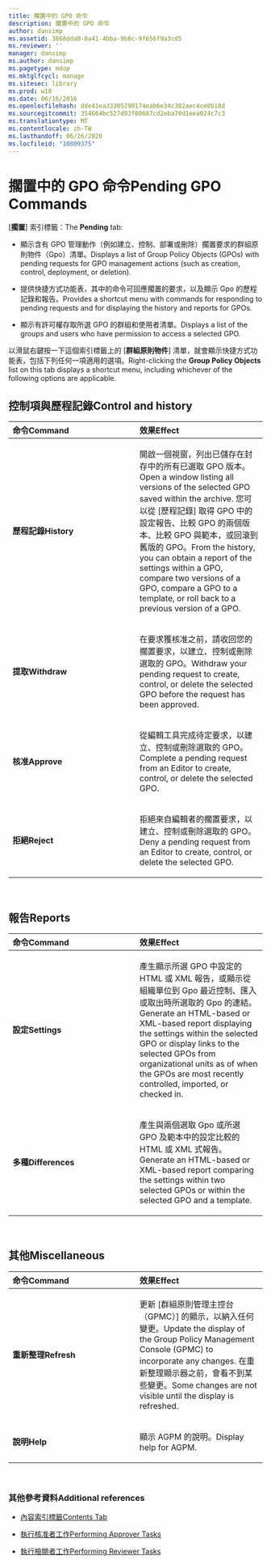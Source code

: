 ```yaml
---
title: 擱置中的 GPO 命令
description: 擱置中的 GPO 命令
author: dansimp
ms.assetid: 3868dda0-8a41-4bba-9b0c-9f656f9a3cd5
ms.reviewer: ''
manager: dansimp
ms.author: dansimp
ms.pagetype: mdop
ms.mktglfcycl: manage
ms.sitesec: library
ms.prod: w10
ms.date: 06/16/2016
ms.openlocfilehash: dde41ea33305290174eab6e34c382aec4ce8b18d
ms.sourcegitcommit: 354664bc527d93f80687cd2eba70d1eea024c7c3
ms.translationtype: MT
ms.contentlocale: zh-TW
ms.lasthandoff: 06/26/2020
ms.locfileid: "10809375"
---
```

# <span data-ttu-id="854d7-103">擱置中的 GPO 命令</span><span class="sxs-lookup"><span data-stu-id="854d7-103">Pending GPO Commands</span></span>


<span data-ttu-id="854d7-104">[**擱置**] 索引標籤：</span><span class="sxs-lookup"><span data-stu-id="854d7-104">The **Pending** tab:</span></span>

-   <span data-ttu-id="854d7-105">顯示含有 GPO 管理動作（例如建立、控制、部署或刪除）擱置要求的群組原則物件（Gpo）清單。</span><span class="sxs-lookup"><span data-stu-id="854d7-105">Displays a list of Group Policy Objects (GPOs) with pending requests for GPO management actions (such as creation, control, deployment, or deletion).</span></span>

-   <span data-ttu-id="854d7-106">提供快捷方式功能表，其中的命令可回應擱置的要求，以及顯示 Gpo 的歷程記錄和報告。</span><span class="sxs-lookup"><span data-stu-id="854d7-106">Provides a shortcut menu with commands for responding to pending requests and for displaying the history and reports for GPOs.</span></span>

-   <span data-ttu-id="854d7-107">顯示有許可權存取所選 GPO 的群組和使用者清單。</span><span class="sxs-lookup"><span data-stu-id="854d7-107">Displays a list of the groups and users who have permission to access a selected GPO.</span></span>

<span data-ttu-id="854d7-108">以滑鼠右鍵按一下這個索引標籤上的 [**群組原則物件**] 清單，就會顯示快捷方式功能表，包括下列任何一項適用的選項。</span><span class="sxs-lookup"><span data-stu-id="854d7-108">Right-clicking the **Group Policy Objects** list on this tab displays a shortcut menu, including whichever of the following options are applicable.</span></span>

## <span data-ttu-id="854d7-109">控制項與歷程記錄</span><span class="sxs-lookup"><span data-stu-id="854d7-109">Control and history</span></span>


<table>
<colgroup>
<col width="50%" />
<col width="50%" />
</colgroup>
<thead>
<tr class="header">
<th align="left"><span data-ttu-id="854d7-110">命令</span><span class="sxs-lookup"><span data-stu-id="854d7-110">Command</span></span></th>
<th align="left"><span data-ttu-id="854d7-111">效果</span><span class="sxs-lookup"><span data-stu-id="854d7-111">Effect</span></span></th>
</tr>
</thead>
<tbody>
<tr class="odd">
<td align="left"><p><strong><span data-ttu-id="854d7-112">歷程記錄</span><span class="sxs-lookup"><span data-stu-id="854d7-112">History</span></span></strong></p></td>
<td align="left"><p><span data-ttu-id="854d7-113">開啟一個視窗，列出已儲存在封存中的所有已選取 GPO 版本。</span><span class="sxs-lookup"><span data-stu-id="854d7-113">Open a window listing all versions of the selected GPO saved within the archive.</span></span> <span data-ttu-id="854d7-114">您可以從 [歷程記錄] 取得 GPO 中的設定報告、比較 GPO 的兩個版本、比較 GPO 與範本，或回滾到舊版的 GPO。</span><span class="sxs-lookup"><span data-stu-id="854d7-114">From the history, you can obtain a report of the settings within a GPO, compare two versions of a GPO, compare a GPO to a template, or roll back to a previous version of a GPO.</span></span></p></td>
</tr>
<tr class="even">
<td align="left"><p><strong><span data-ttu-id="854d7-115">提取</span><span class="sxs-lookup"><span data-stu-id="854d7-115">Withdraw</span></span></strong></p></td>
<td align="left"><p><span data-ttu-id="854d7-116">在要求獲核准之前，請收回您的擱置要求，以建立、控制或刪除選取的 GPO。</span><span class="sxs-lookup"><span data-stu-id="854d7-116">Withdraw your pending request to create, control, or delete the selected GPO before the request has been approved.</span></span></p></td>
</tr>
<tr class="odd">
<td align="left"><p><strong><span data-ttu-id="854d7-117">核准</span><span class="sxs-lookup"><span data-stu-id="854d7-117">Approve</span></span></strong></p></td>
<td align="left"><p><span data-ttu-id="854d7-118">從編輯工具完成待定要求，以建立、控制或刪除選取的 GPO。</span><span class="sxs-lookup"><span data-stu-id="854d7-118">Complete a pending request from an Editor to create, control, or delete the selected GPO.</span></span></p></td>
</tr>
<tr class="even">
<td align="left"><p><strong><span data-ttu-id="854d7-119">拒絕</span><span class="sxs-lookup"><span data-stu-id="854d7-119">Reject</span></span></strong></p></td>
<td align="left"><p><span data-ttu-id="854d7-120">拒絕來自編輯者的擱置要求，以建立、控制或刪除選取的 GPO。</span><span class="sxs-lookup"><span data-stu-id="854d7-120">Deny a pending request from an Editor to create, control, or delete the selected GPO.</span></span></p></td>
</tr>
</tbody>
</table>

 

## <span data-ttu-id="854d7-121">報告</span><span class="sxs-lookup"><span data-stu-id="854d7-121">Reports</span></span>


<table>
<colgroup>
<col width="50%" />
<col width="50%" />
</colgroup>
<thead>
<tr class="header">
<th align="left"><span data-ttu-id="854d7-122">命令</span><span class="sxs-lookup"><span data-stu-id="854d7-122">Command</span></span></th>
<th align="left"><span data-ttu-id="854d7-123">效果</span><span class="sxs-lookup"><span data-stu-id="854d7-123">Effect</span></span></th>
</tr>
</thead>
<tbody>
<tr class="odd">
<td align="left"><p><strong><span data-ttu-id="854d7-124">設定</span><span class="sxs-lookup"><span data-stu-id="854d7-124">Settings</span></span></strong></p></td>
<td align="left"><p><span data-ttu-id="854d7-125">產生顯示所選 GPO 中設定的 HTML 或 XML 報告，或顯示從組織單位到 Gpo 最近控制、匯入或取出時所選取的 Gpo 的連結。</span><span class="sxs-lookup"><span data-stu-id="854d7-125">Generate an HTML-based or XML-based report displaying the settings within the selected GPO or display links to the selected GPOs from organizational units as of when the GPOs are most recently controlled, imported, or checked in.</span></span></p></td>
</tr>
<tr class="even">
<td align="left"><p><strong><span data-ttu-id="854d7-126">多種</span><span class="sxs-lookup"><span data-stu-id="854d7-126">Differences</span></span></strong></p></td>
<td align="left"><p><span data-ttu-id="854d7-127">產生與兩個選取 Gpo 或所選 GPO 及範本中的設定比較的 HTML 或 XML 式報告。</span><span class="sxs-lookup"><span data-stu-id="854d7-127">Generate an HTML-based or XML-based report comparing the settings within two selected GPOs or within the selected GPO and a template.</span></span></p></td>
</tr>
</tbody>
</table>

 

## <span data-ttu-id="854d7-128">其他</span><span class="sxs-lookup"><span data-stu-id="854d7-128">Miscellaneous</span></span>


<table>
<colgroup>
<col width="50%" />
<col width="50%" />
</colgroup>
<thead>
<tr class="header">
<th align="left"><span data-ttu-id="854d7-129">命令</span><span class="sxs-lookup"><span data-stu-id="854d7-129">Command</span></span></th>
<th align="left"><span data-ttu-id="854d7-130">效果</span><span class="sxs-lookup"><span data-stu-id="854d7-130">Effect</span></span></th>
</tr>
</thead>
<tbody>
<tr class="odd">
<td align="left"><p><strong><span data-ttu-id="854d7-131">重新整理</span><span class="sxs-lookup"><span data-stu-id="854d7-131">Refresh</span></span></strong></p></td>
<td align="left"><p><span data-ttu-id="854d7-132">更新 [群組原則管理主控台（GPMC）] 的顯示，以納入任何變更。</span><span class="sxs-lookup"><span data-stu-id="854d7-132">Update the display of the Group Policy Management Console (GPMC) to incorporate any changes.</span></span> <span data-ttu-id="854d7-133">在重新整理顯示器之前，會看不到某些變更。</span><span class="sxs-lookup"><span data-stu-id="854d7-133">Some changes are not visible until the display is refreshed.</span></span></p></td>
</tr>
<tr class="even">
<td align="left"><p><strong><span data-ttu-id="854d7-134">說明</span><span class="sxs-lookup"><span data-stu-id="854d7-134">Help</span></span></strong></p></td>
<td align="left"><p><span data-ttu-id="854d7-135">顯示 AGPM 的說明。</span><span class="sxs-lookup"><span data-stu-id="854d7-135">Display help for AGPM.</span></span></p></td>
</tr>
</tbody>
</table>

 

### <span data-ttu-id="854d7-136">其他參考資料</span><span class="sxs-lookup"><span data-stu-id="854d7-136">Additional references</span></span>

-   [<span data-ttu-id="854d7-137">內容索引標籤</span><span class="sxs-lookup"><span data-stu-id="854d7-137">Contents Tab</span></span>](contents-tab-agpm30ops.md)

-   [<span data-ttu-id="854d7-138">執行核准者工作</span><span class="sxs-lookup"><span data-stu-id="854d7-138">Performing Approver Tasks</span></span>](performing-approver-tasks-agpm30ops.md)

-   [<span data-ttu-id="854d7-139">執行檢閱者工作</span><span class="sxs-lookup"><span data-stu-id="854d7-139">Performing Reviewer Tasks</span></span>](performing-reviewer-tasks-agpm30ops.md)

 

 





